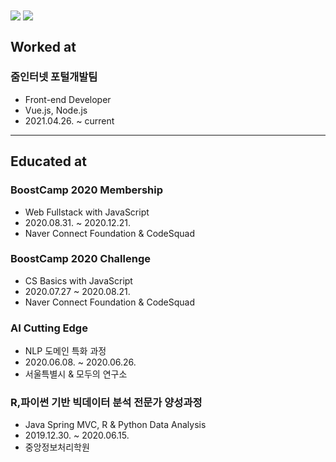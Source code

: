 <img align="center" src="https://github-readme-stats.vercel.app/api?username=gitgitWi&count_private=true&theme=bear" alter="gitgitWi's GitHub stats" />

<img align="center" src="https://github-readme-stats.vercel.app/api/top-langs/?username=gitgitWi" alter="Top Langs" />

## Worked at

### 줌인터넷 포털개발팀

- Front-end Developer
- Vue.js, Node.js
- 2021.04.26. ~ current

---

## Educated at

### BoostCamp 2020 Membership

- Web Fullstack with JavaScript
- 2020.08.31. ~ 2020.12.21.
- Naver Connect Foundation & CodeSquad

### BoostCamp 2020 Challenge

- CS Basics with JavaScript
- 2020.07.27 ~ 2020.08.21.
- Naver Connect Foundation & CodeSquad

### AI Cutting Edge

- NLP 도메인 특화 과정
- 2020.06.08. ~ 2020.06.26.
- 서울특별시 & 모두의 연구소

### R,파이썬 기반 빅데이터 분석 전문가 양성과정

- Java Spring MVC, R & Python Data Analysis
- 2019.12.30. ~ 2020.06.15.
- 중앙정보처리학원
